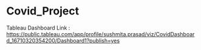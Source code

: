 # Covid_Project

Tableau Dashboard Link : https://public.tableau.com/app/profile/sushmita.prasad/viz/CovidDashboard_16710320354200/Dashboard1?publish=yes

